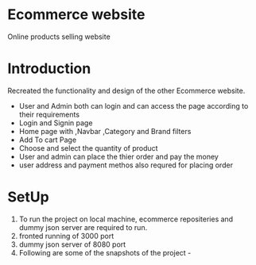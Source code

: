 <h1>Ecommerce website</h1>
<p> Online products  selling website </p>
</hr>
<h1>Introduction</h1>
</hr>
<p>Recreated the functionality and design of the other Ecommerce website.</p>
<ul>
  <li>User and Admin both can login and  can access the page according to their requirements</li>
  <li>Login and Signin page</li>
  <li>Home page with ,Navbar ,Category and Brand filters  </li>
  <li>Add To cart  Page </li>
   <li> Choose and select the quantity of product </li>
    <li>User and admin can place the thier order and pay the money </li>
     <li>user address and payment methos also requred for placing order </li>
  
  
</ul>
<h1>SetUp</h1>
</hr>
<ol>
  <li>To run the project on local machine, ecommerce repositeries and dummy json server are required to run.</li>
<li>fronted running of 3000 port</li>
<li>dummy json server of 8080 port</li>
<li>Following are some of the snapshots of the project - </li>
</ol>
